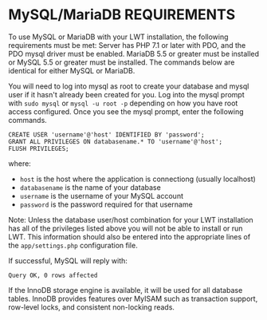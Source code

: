 # MySQL/MariaDB REQUIREMENTS

To use MySQL or MariaDB with your LWT installation, the following
requirements must be met: Server has PHP 7.1 or later with PDO, and the PDO
mysql driver must be enabled. MariaDB 5.5 or greater must be installed or
MySQL 5.5 or greater must be installed. The commands below are identical for
either MySQL or MariaDB.

You will need to log into mysql as root to create your database and
mysql user if it hasn't already been created for you. Log into the mysql prompt
with `sudo mysql` or `mysql -u root -p` depending on how you have root access
configured. Once you see the mysql prompt, enter the following commands.

```mysql
CREATE USER 'username'@'host' IDENTIFIED BY 'password';
GRANT ALL PRIVILEGES ON databasename.* TO 'username'@'host';
FLUSH PRIVILEGES;
```

where:
- `host` is the host where the application is connectiong (usually localhost)
- `databasename` is the name of your database
- `username` is the username of your MySQL account
- `password` is the password required for that username

Note: Unless the database user/host combination for your LWT installation
has all of the privileges listed above you will not be able to install or run 
LWT. This information should also be entered into the appropriate lines
of the `app/settings.php` configuration file.

If successful, MySQL will reply with:

```
Query OK, 0 rows affected
```

If the InnoDB storage engine is available, it will be used for all database
tables. InnoDB provides features over MyISAM such as transaction support,
row-level locks, and consistent non-locking reads.

